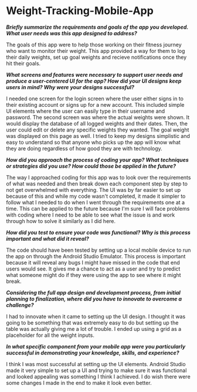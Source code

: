 # Weight-Tracking-Mobile-App

**_Briefly summarize the requirements and goals of the app you developed. What user needs was this app designed to address?_**

The goals of this app were to help those working on their fitness journey who want to monitor their weight. This app provided a way for them to log their daily weights, set up goal weights and recieve notifications once they hit their goals. 

**_What screens and features were necessary to support user needs and produce a user-centered UI for the app? How did your UI designs keep users in mind? Why were your designs successful?_**

I needed one screen for the login screen where the user either signs in to their existing account or signs up for a new account. This included simple UI elements where the user can easily type in their username and password. The second screen was where the actual weights were shown. It would display the database of all logged weights and their dates. Then, the user could edit or delete any specific weights they wanted. The goal weight was displayed on this page as well. I tried to keep my designs simplistic and easy to understand so that anyone who picks up the app will know what they are doing regardless of how good they are with technology. 

**_How did you approach the process of coding your app? What techniques or strategies did you use? How could those be applied in the future?_**

The way I approached coding for this app was to look over the requirements of what was needed and then break down each component step by step to not get overwhelmed with everything. The UI was by far easier to set up because of this and while my code wasn't completed, it made it simpler to follow what I needed to do when I went through the requirements one at a time. This can be applied to the future because I'm sure I will face problems with coding where I need to be able to see what the issue is and work through how to solve it similarly as I did here. 

**_How did you test to ensure your code was functional? Why is this process important and what did it reveal?_**

The code should have been tested by setting up a local mobile device to run the app on through the Android Studio Emulator. This process is important because it will reveal any bugs I might have missed in the code that end users would see. It gives me a chance to act as a user and try to predict what someone might do if they were using the app to see where it might break.

**_Considering the full app design and development process, from initial planning to finalization, where did you have to innovate to overcome a challenge?_**

I had to innovate when it came to setting up the UI design. I thought it was going to be something that was extremely easy to do but setting up the table was actually giving me a lot of trouble. I ended up using a grid as a placeholder for all the weight inputs. 

**_In what specific component from your mobile app were you particularly successful in demonstrating your knowledge, skills, and experience?_**

I think I was most successful at setting up the UI elements. Android Studio made it very simple to set up a UI and trying to make sure it was functional and looked appealing was something I think I achieved. I do wish there were some changes I made in the end to make it look even better.
